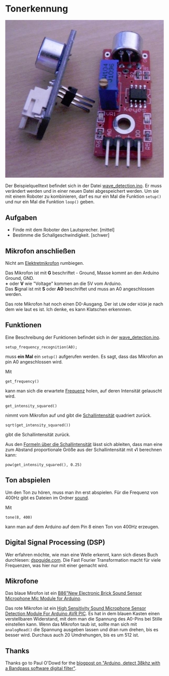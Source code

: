Tonerkennung
============

![](bilder/mikrofone.jpg)

Der Beispielquelltext befindet sich in der Datei [wave_detection.ino](wave_detection/wave_detection.ino). Er muss verändert werden und in einer neuen Datei abgespeichert werden.
Um sie mit einem Roboter zu kombinieren, darf es nur ein Mal die Funktion `setup()` und nur ein Mal die Funktion `loop()` geben.

Aufgaben
--------

- Finde mit dem Roboter den Lautsprecher. [mittel]
- Bestimme die Schallgeschwindigkeit. [schwer]


Mikrofon anschließen
--------------------

Nicht am [Elektretmikrofon](https://de.wikipedia.org/wiki/Elektretmikrofon) rumbiegen.

Das Mikrofon ist mit **G** beschriftet - Ground, Masse kommt an den Arduino Ground, GND.  
**+** oder **V** wie "Voltage" kommen an die 5V vom Arduino.  
Das **S**ignal ist mit **S** oder **A0** beschriftet und muss an A0 angeschlossen werden. 

Das rote Mikrofon hat noch einen D0-Ausgang. Der ist `LOW` oder `HIGH` je nach dem wie laut es ist. Ich denke, es kann Klatschen erkennnen.

Funktionen
----------

Eine Beschreibung der Funktionen befindet sich in der [wave_detection.ino](wave_detection/wave_detection.ino).

    setup_frequency_recognition(A0);

muss **ein Mal** ein `setup()` aufgerufen werden. Es sagt, dass das Mikrofon an pin A0 angeschlossen wird.

Mit 

    get_frequency()

kann man sich die erwartete [Frequenz](http://de.wikipedia.org/wiki/Frequenz) holen, auf deren Intensität gelauscht wird.

    get_intensity_squared()

nimmt vom Mikrofon auf und gibt die [Schallintensität](https://de.wikipedia.org/wiki/Schallintensit%C3%A4t) quadriert zurück.

    sqrt(get_intensity_squared())

gibt die Schallintensität zurück.

Aus den [Formeln über die Schallintensität](https://de.wikipedia.org/wiki/Schallintensit%C3%A4t) lässt sich ableiten, dass man eine zum Abstand proportionale Größe aus der Schallintensität mit √I berechnen kann:

    pow(get_intensity_squared(), 0.25)

Ton abspielen
-------------

Um den Ton zu hören, muss man ihn erst abspielen.
Für die Frequenz von 400Hz gibt es Dateien im Ordner [sound](sound). 

Mit 

    tone(8, 400)

kann man auf dem Arduino auf dem Pin 8 einen Ton von 400Hz erzeugen.

Digital Signal Processing (DSP) 
-------------------------------

Wer erfahren möchte, wie man eine Welle erkennt, kann sich dieses Buch durchlesen: [dspguide.com](http://www.dspguide.com/ch6.htm). Die Fast Fourier Transformation macht für viele Frequenzen, was hier nur mit einer gemacht wird.

Mikrofone
---------

Das blaue Mirofon ist ein [B86"New Electronic Brick Sound Sensor Microphone Mic Module for Arduino](http://www.aliexpress.com/snapshot/6363719284.html).

Das rote Mikrofon ist ein [High Sensitivity Sound Microphone Sensor Detection Module For Arduino AVR PIC](http://www.aliexpress.com/snapshot/6349001835.html). Es hat in dem blauen Kasten einen verstellbaren Widerstand, mit dem man die Spannung des A0-Pins bei Stille einstellen kann. Wenn das Mikrofon taub ist, sollte man sich mit `analogRead()` die Spannung ausgeben lassen und dran rum drehen, bis es besser wird. Durchaus auch 20 Umdrehungen, bis es um 512 ist. 

Thanks
------

Thanks go to Paul O'Dowd for the [blogpost on "Arduino, detect 38khz with a Bandpass software digital filter"](http://www.paulodowd.com/2013/06/arduino-38khz-bandpass-software-digital.html).


